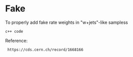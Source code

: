 Fake
====

To properly add fake rate weights in "w+jets"-like sampless

    c++ code

Reference:

     https://cds.cern.ch/record/1668166